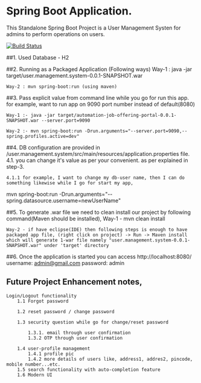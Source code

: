 # Spring Boot Application.

This Standalone Spring Boot Project is a User Management Systen for admins to perform operations on users.

[![Build Status](https://travis-ci.org/ravisankarchinnam/user-management.svg?branch=master)](https://travis-ci.org/ravisankarchinnam/user-management)

##1. Used Database - H2

##2. Running as a Packaged Application (Following ways)
    Way-1 : java -jar target/user.management.system-0.0.1-SNAPSHOT.war

    Way-2 : mvn spring-boot:run (using maven)

##3. Pass explicit value from command line while you go for run this app.
for example, want to run app on 9090 port number instead of default(8080)

    Way-1 :- java -jar target/automation-job-offering-portal-0.0.1-SNAPSHOT.war --server.port=9090

    Way-2 :- mvn spring-boot:run -Drun.arguments="--server.port=9090,--spring.profiles.active=dev"

##4. DB configuration are provided in /user.management.system/src/main/resources/application.properties file.
    4.1. you can change it's value as per your convenient. as per explained in step-3.

    4.1.1 for example, I want to change my db-user name, then I can do something likewise while I go for start my app,
 mvn spring-boot:run -Drun.arguments="--spring.datasource.username=newUserName"
 
 
##5. To generate .war file we need to clean install our project by following command(Maven should be installed),
    Way-1 - mvn clean install

    Way-2 - if have eclipse(IDE) then following steps is enough to have packaged app file, (right click on project) -> Run -> Maven install which will generate 1-war file namely "user.management.system-0.0.1-SNAPSHOT.war" under 'target' directory

##6. Once the application is started you can access http://localhost:8080/
    username: admin@gmail.com
    password: admin


## Future Project Enhancement notes,

    Login/Logout functionality
        1.1 Forgot password
    
        1.2 reset password / change password
    
        1.3 security question while go for change/reset password
    
            1.3.1. email through user confirmation
            1.3.2 OTP through user confirmation
        
        1.4 user-profile management
            1.4.1 profile pic
            1.4.2 more details of users like, address1, addres2, pincode, mobile number...etc.
        1.5 search functionality with auto-completion feature
        1.6 Modern UI


